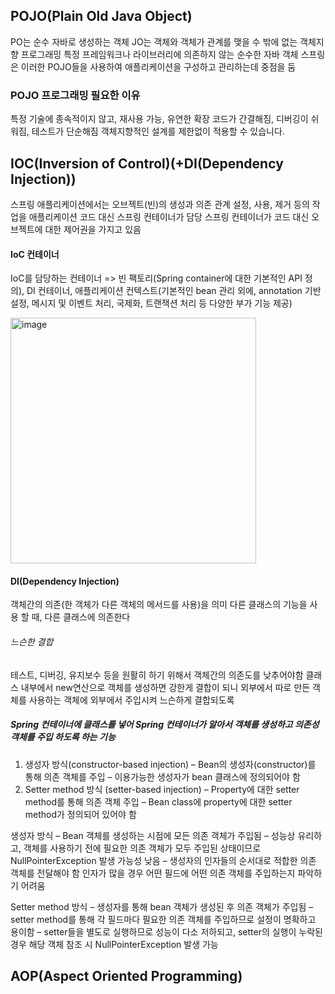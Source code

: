 ## POJO(Plain Old Java Object)
PO는 순수 자바로 생성하는 객체
JO는 객체와 객체가 관계를 맺을 수 밖에 없는 객체지향 프로그래밍
특정 프레임워크나 라이브러리에 의존하지 않는 순수한 자바 객체
스프링은 이러한 POJO들을 사용하여 애플리케이션을 구성하고 관리하는데 중점을 둠

### POJO 프로그래밍 필요한 이유
특정 기술에 종속적이지 않고, 재사용 가능, 유연한 확장
코드가 간결해짐, 디버깅이 쉬워짐, 테스트가 단순해짐
객체지향적인 설계를 제한없이 적용할 수 있습니다.

## IOC(Inversion of Control)(+DI(Dependency Injection))
스프링 애플리케이션에서는 오브젝트(빈)의 생성과 의존 관계 설정, 사용, 제거 등의 작업을 애플리케이션 코드 대신 스프링 컨테이너가 담당
스프링 컨테이너가 코드 대신 오브젝트에 대한 제어권을 가지고 있음

#### IoC 컨테이너
IoC를 담당하는 컨테이너 => 빈 팩토리(Spring container에 대한 기본적인 API 정의), DI 컨테이너, 애플리케이션 컨텍스트(기본적인 bean 관리 외에, annotation 기반 설정, 메시지 및 이벤트 처리, 국제화, 트랜잭션 처리 등 다양한 부가 기능 제공)

<img width="393" alt="image" src="https://github.com/98000001/CS-Study/assets/96863137/cf3ff0b1-4f6f-4f4e-8bdb-4130ad51ae97">


#### DI(Dependency Injection)
객체간의 의존(한 객체가 다른 객체의 메서드를 사용)을 의미
다른 클래스의 기능을 사용 할 때, 다른 클래스에 의존한다

###### 느슨한 결합
테스트, 디버깅, 유지보수 등을 원활히 하기 위해서 객체간의 의존도를 낮추어야함
클래스 내부에서 new연산으로 객체를 생성하면 강한게 결합이 되니 외부에서 따로 만든 객체를 사용하는 객체에 외부에서 주입시켜 느슨하게 결합되도록
##### Spring 컨테이너에 클래스를 넣어 Spring 컨테이너가 알아서 객체를 생성하고 의존성 객체를 주입 하도록 하는 기능

1. 생성자 방식(constructor-based injection)
– Bean의 생성자(constructor)를 통해 의존 객체를 주입 – 이용가능한 생성자가 bean 클래스에 정의되어야 함
2. Setter method 방식 (setter-based injection)
– Property에 대한 setter method를 통해 의존 객체 주입
– Bean class에 property에 대한 setter method가 정의되어 있어야 함

생성자 방식
– Bean 객체를 생성하는 시점에 모든 의존 객체가 주입됨
– 성능상 유리하고, 객체를 사용하기 전에 필요한 의존 객체가 모두 주입된 상태이므로 NullPointerException 발생 가능성 낮음 
– 생성자의 인자들의 순서대로 적합한 의존 객체를 전달해야 함
   인자가 많을 경우 어떤 필드에 어떤 의존 객체를 주입하는지 파악하기 어려움

Setter method 방식 
– 생성자를 통해 bean 객체가 생성된 후 의존 객체가 주입됨
– setter method를 통해 각 필드마다 필요한 의존 객체를 주입하므로 설정이 명확하고 용이함
– setter들을 별도로 실행하므로 성능이 다소 저하되고, setter의 실행이 누락된 경우 해당 객체 참조 시 NullPointerException 발생 가능


## AOP(Aspect Oriented Programming)
